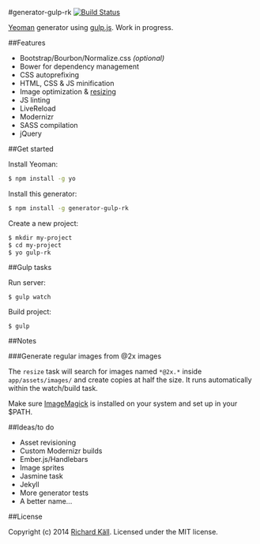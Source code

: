#generator-gulp-rk [![Build Status](https://secure.travis-ci.org/richardkall/generator-gulp-rk.png?branch=master)](https://travis-ci.org/richardkall/generator-gulp-rk)

[Yeoman](http://yeoman.io) generator using [gulp.js](http://gulpjs.com). Work in progress.

##Features
- Bootstrap/Bourbon/Normalize.css _(optional)_
- Bower for dependency management
- CSS autoprefixing
- HTML, CSS & JS minification
- Image optimization & [resizing](#generate-regular-images-from-2x-images)
- JS linting
- LiveReload
- Modernizr
- SASS compilation
- jQuery

##Get started

Install Yeoman:

```bash
$ npm install -g yo
```

Install this generator:

```bash
$ npm install -g generator-gulp-rk
```

Create a new project:

```bash
$ mkdir my-project
$ cd my-project
$ yo gulp-rk
```

##Gulp tasks

Run server:

```
$ gulp watch
```

Build project:

```
$ gulp
```

##Notes

###Generate regular images from @2x images

The `resize` task will search for images named `*@2x.*` inside `app/assets/images/` and create copies at half the size. It runs automatically within the watch/build task.

Make sure [ImageMagick](http://www.imagemagick.org/) is installed on your system and set up in your $PATH.

##Ideas/to do
- Asset revisioning
- Custom Modernizr builds
- Ember.js/Handlebars
- Image sprites
- Jasmine task
- Jekyll
- More generator tests
- A better name...

##License

Copyright (c) 2014 [Richard Käll](http://richardkall.se). Licensed under the MIT license.
